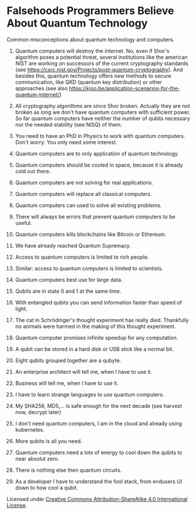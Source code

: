 # Falsehoods Programmers Believe About Quantum Technology

Common misconceptions about quantum technology and computers.

1. Quantum computers will destroy the internet.
   No, even if Shor's algorithm poses a potential threat, several institutions like the
   american NIST are working on successors of the current cryptography standards (see 
   https://csrc.nist.gov/Projects/post-quantum-cryptography). And besides this, quantum 
   technology offers new methods to secure communication, like QKD (quantum key distribution)
   or other approaches (see also https://kjoo.be/application-scenarios-for-the-quantum-internet/)
   
2. All cryptography algorithms are since Shor broken.
   Actually they are not broken as long we don't have quantum computers with sufficient
   power. So far quantum computers have neither the number of qubits necessary nor the needed
   stability (see NISQ) of them. 
   
3. You need to have an PhD in Physics to work with quantum computers.
   Don't worry. You only need some interest. 
   
5. Quantum computers are to only application of quantum technology.
6. Quantum computers should be cooled in space, because it is already cold out there.
7. Quantum computers are not solving for real applications.
8. Quantum computers will replace all classical computers.
9. Quantum computers can used to solve all existing problems.
10. There will always be errors that prevent quantum computers to be useful.
11. Quantum computers kills blockchains like Bitcoin or Ethereum.
12. We have already reached Quantum Supremacy.
13. Access to quantum computers is limited to rich people.

14. Similar: access to quantum computers is limited to scientists.

15. Quantum computers best use for large data.

16. Qubits are in state 0 and 1 at the same time.

17. With entangled qubits you can send information faster than speed of light.

18. The cat in Schrödinger's thought experiment has really died.
    Thankfully no animals were harmed in the making of this thought experiment. 

19. Quantum computer promises infinite speedup for any computation.
20. A qubit can be stored in a hard disk or USB stick like a normal bit.
21. Eight qubits grouped together are a qubyte. 
22. An enterprise architect will tell me, when I have to use it. 
23. Business will tell me, when I have to use it.
24. I have to learn strange languages to use quantum computers.
25. My SHA256, MD5,... is safe enough for the next decade (see harvest now, decrypt later)
26. I don't need quantum computers, I am in the cloud and already using kubernetes.
27. More qubits is all you need. 
28. Quantum computers need a lots of energy to cool down the qubits to near absolut zero.
29. There is nothing else then quantum circuits.
30. As a developer I have to understand the fool stack, from endusers UI down to how cool a qubit.


Licensed under [Creative Commons Attribution-ShareAlike 4.0 International License](http://creativecommons.org/licenses/by-sa/4.0/).
